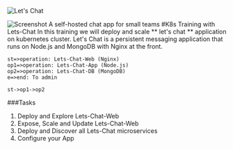 ![Let's Chat](http://i.imgur.com/0a3l5VF.png)

![Screenshot](http://i.imgur.com/C4uMD67.png)
A self-hosted chat app for small teams
#K8s Training with Lets-Chat
In this training we will deploy and scale ** let's chat ** application on kubernetes cluster. Let's Chat is a persistent messaging application that runs on Node.js and MongoDB with Nginx at the front.
```flow
st=>operation: Lets-Chat-Web (Nginx)
op1=>operation: Lets-Chat-App (Node.js)
op2=>operation: Lets-Chat-DB (MongoDB)
e=>end: To admin

st->op1->op2

```
###Tasks
1.  Deploy and Explore Lets-Chat-Web
2.  Expose, Scale and Update Lets-Chat-Web
3.  Deploy and Discover all Lets-Chat microservices
4.  Configure your App

